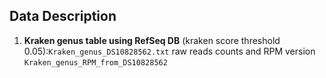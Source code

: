 ## Data Description  

1. **Kraken genus table using RefSeq DB** (kraken score threshold 0.05):`Kraken_genus_DS10828562.txt` raw reads counts and RPM version `Kraken_genus_RPM_from_DS10828562`
